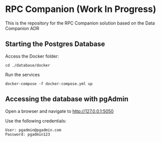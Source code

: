 # RPC Companion (Work In Progress)

This is the repository for the RPC Companion solution based on the Data Companion ADR

## Starting the Postgres Database

Access the Docker folder:

`cd ./database/docker`

Run the services

`docker-compose -f docker-compose.yml up`

## Accessing the database with pgAdmin

Open a browser and navigate to
http://127.0.0.1:5050

Use the following credentials:

```
User: pgadmin@pgadmin.com
Password: pgadmin123
```